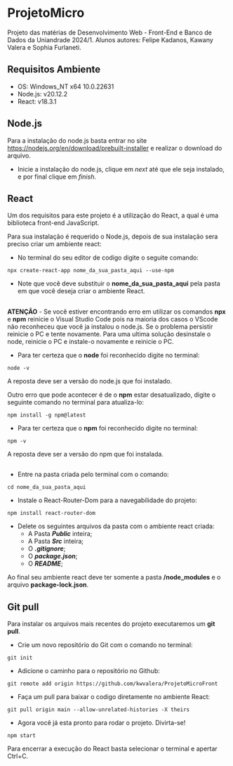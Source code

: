 # ProjetoMicro

Projeto das matérias de Desenvolvimento Web - Front-End e Banco de Dados da Uniandrade 2024/1. Alunos autores: Felipe Kadanos, Kawany Valera e Sophia Furlaneti.

## Requisitos Ambiente

* OS: Windows_NT x64 10.0.22631
* Node.js: v20.12.2
* React: v18.3.1

## Node.js

Para a instalação do node.js basta entrar no site https://nodejs.org/en/download/prebuilt-installer e realizar o download do arquivo.

* Inicie a instalação do node.js, clique em *next* até que ele seja instalado, e por final clique em *finish*.

## React

Um dos requisitos para este projeto é a utilização do React, a qual é uma biblioteca front-end JavaScript. 

Para sua instalação é requerido o Node.js, depois de sua instalação sera preciso criar um ambiente react:
* No terminal do seu editor de codigo digite o seguite comando:
```shell
npx create-react-app nome_da_sua_pasta_aqui --use-npm
```
* Note que você deve substituir o **nome_da_sua_pasta_aqui** pela pasta em que você deseja criar o ambiente React.

##

**ATENÇÃO** - Se você estiver encontrando erro em utilizar os comandos **npx** e **npm** reinicie o Visual Studio Code pois na maioria dos casos o VScode não reconheceu que você ja instalou o node.js. Se o problema persistir reinicie o PC  e tente novamente. Para uma ultima solução desinstale o node, reinicie o PC e instale-o novamente e reinicie o PC.

* Para ter certeza que o **node** foi reconhecido digite no terminal:
```shell
node -v
```
A reposta deve ser a versão do node.js que foi instalado.

Outro erro que pode acontecer é de o **npm** estar desatualizado, digite o seguinte comando no terminal para atualiza-lo:
```shell
npm install -g npm@latest
```

* Para ter certeza que o **npm** foi reconhecido digite no terminal:
```shell
npm -v
```
A reposta deve ser a versão do npm que foi instalada.

##

* Entre na pasta criada pelo terminal com o comando:
```shell
cd nome_da_sua_pasta_aqui
```

* Instale o React-Router-Dom para a navegabilidade do projeto:
```shell
npm install react-router-dom
```

* Delete os seguintes arquivos da pasta com o ambiente react criada:
    * A Pasta ***Public*** inteira;
    * A Pasta ***Src*** inteira;
    * O ***.gitignore***;
    * O ***package.json***;
    * O ***README***;

Ao final seu ambiente react deve ter somente a pasta **/node_modules** e o arquivo **package-lock.json**.

## Git pull

Para instalar os arquivos mais recentes do projeto executaremos um **git pull**.

* Crie um novo repositório do Git com o comando no terminal:
```shell
git init
```

* Adicione o caminho para o repositório no Github:
```shell
git remote add origin https://github.com/kwvalera/ProjetoMicroFront
```

* Faça um pull para baixar o codigo diretamente no ambiente React:
```shell
git pull origin main --allow-unrelated-histories -X theirs
```

* Agora você já esta pronto para rodar o projeto. Divirta-se!
```shell
npm start
```

Para encerrar a execução do React basta selecionar o terminal e apertar Ctrl+C.